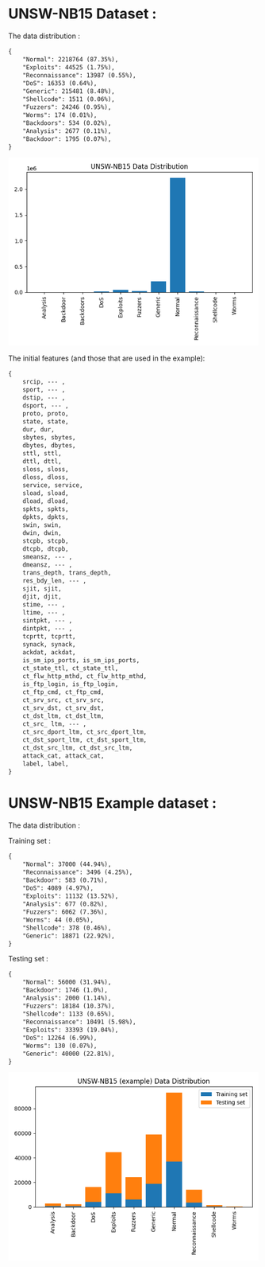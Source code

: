 # UNSW-NB15 Dataset :

The data distribution :

    {
        "Normal": 2218764 (87.35%),
        "Exploits": 44525 (1.75%),
        "Reconnaissance": 13987 (0.55%),
        "DoS": 16353 (0.64%),
        "Generic": 215481 (8.48%),
        "Shellcode": 1511 (0.06%),
        "Fuzzers": 24246 (0.95%),
        "Worms": 174 (0.01%),
        "Backdoors": 534 (0.02%),
        "Analysis": 2677 (0.11%),
        "Backdoor": 1795 (0.07%),
    }

![UNSW-NB15](./img/UNSW-NB15_Data_Distribution.png)

The initial features (and those that are used in the example):

    {
        srcip, --- ,
        sport, --- ,
        dstip, --- ,
        dsport, --- ,
        proto, proto,
        state, state,
        dur, dur,
        sbytes, sbytes,
        dbytes, dbytes,
        sttl, sttl,
        dttl, dttl,
        sloss, sloss,
        dloss, dloss,
        service, service,
        sload, sload,
        dload, dload,
        spkts, spkts,
        dpkts, dpkts,
        swin, swin,
        dwin, dwin,
        stcpb, stcpb,
        dtcpb, dtcpb,
        smeansz, --- ,
        dmeansz, --- ,
        trans_depth, trans_depth,
        res_bdy_len, --- ,
        sjit, sjit,
        djit, djit,
        stime, --- ,
        ltime, --- ,
        sintpkt, --- ,
        dintpkt, --- ,
        tcprtt, tcprtt,
        synack, synack,
        ackdat, ackdat,
        is_sm_ips_ports, is_sm_ips_ports,
        ct_state_ttl, ct_state_ttl,
        ct_flw_http_mthd, ct_flw_http_mthd,
        is_ftp_login, is_ftp_login,
        ct_ftp_cmd, ct_ftp_cmd,
        ct_srv_src, ct_srv_src,
        ct_srv_dst, ct_srv_dst,
        ct_dst_ltm, ct_dst_ltm,
        ct_src_ ltm, --- ,
        ct_src_dport_ltm, ct_src_dport_ltm,
        ct_dst_sport_ltm, ct_dst_sport_ltm,
        ct_dst_src_ltm, ct_dst_src_ltm,
        attack_cat, attack_cat,
        label, label,
    }

# UNSW-NB15 Example dataset :

The data distribution :

Training set :

    {
        "Normal": 37000 (44.94%),
        "Reconnaissance": 3496 (4.25%),
        "Backdoor": 583 (0.71%),
        "DoS": 4089 (4.97%),
        "Exploits": 11132 (13.52%),
        "Analysis": 677 (0.82%),
        "Fuzzers": 6062 (7.36%),
        "Worms": 44 (0.05%),
        "Shellcode": 378 (0.46%),
        "Generic": 18871 (22.92%),
    }

Testing set :

    {
        "Normal": 56000 (31.94%),
        "Backdoor": 1746 (1.0%),
        "Analysis": 2000 (1.14%),
        "Fuzzers": 18184 (10.37%),
        "Shellcode": 1133 (0.65%),
        "Reconnaissance": 10491 (5.98%),
        "Exploits": 33393 (19.04%),
        "DoS": 12264 (6.99%),
        "Worms": 130 (0.07%),
        "Generic": 40000 (22.81%),
    }

![UNSW-NB15](<./img/UNSW-NB15_(Example)_Data_Distribution.png>)
